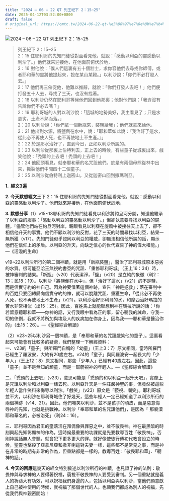 ```yaml
---
title: "2024 – 06 – 22 QT 列王紀下 2：15~25"
date: 2025-04-12T03:52:00+0800
draft: false
# original_url: https://cmtc.tw/2024-06-22-qt-%e5%88%97%e7%8e%8b%e7%b4%80%e4%b8%8b-2%ef%bc%9a1525
---
```


![2024 – 06 – 22 QT 列王紀下 2：15\~25](/images/qt.jpg  "2024 – 06 – 22 QT 列王紀下 2：15\~25")

> 列王紀下 2：15\~25  
> 2：15 住耶利哥的先知門徒從對面看見他，就說：「感動以利亞的靈感動以利沙了。」他們就來迎接他，在他面前俯伏於地，  
> 2：16 對他說：「僕人們這裏有五十個壯士，求你容他們去尋找你師傅，或者耶和華的靈將他提起來，投在某山某穀。」以利沙說：「你們不必打發人去。」  
> 2：17 他們再三催促他，他難以推辭，就說：「你們打發人去吧！」他們便打發五十人去，尋找了三天，也沒有找著。  
> 2：18 以利沙仍然在耶利哥等候他們回到他那裏；他對他們說：「我豈沒有告訴你們不必去嗎？」  
> 2：19 耶利哥城的人對以利沙說：「這城的地勢美好，我主看見了；只是水惡劣，土產不熟而落。」  
> 2：20 以利沙說：「你們拿一個新瓶來，裝鹽給我」；他們就拿來給他。  
> 2：21 他出到水源，將鹽倒在水中，說：「耶和華如此說：『我治好了這水，從此必不再使人死，也不再使地土不生產。』」  
> 2：22 於是那水治好了，直到今日，正如以利沙所說的。  
> 2：23 以利沙從那裏上伯特利去，正上去的時候，有些童子從城裏出來，戲笑他說：「禿頭的上去吧！禿頭的上去吧！」  
> 2：24 他回頭看見，就奉耶和華的名咒詛他們。於是有兩個母熊從林中出來，撕裂他們中間四十二個童子。  
> 2：25 以利沙從伯特利上迦密山，又從迦密山回到撒瑪利亞。

**1.  經文3遍**

**2. 今天默想經文**王下 2：15 住耶利哥的先知門徒從對面看見他，就說：感動以利亞的靈感動以利沙了。他們就來迎接他，在他面前俯伏於地，

**3. 默想分享**（1）v15\~18耶利哥的先知門徒看見以利沙將約旦河分開，知道他繼承了以利亞的服事：「感動以利亞的靈感動以利沙了。」但卻執意要尋找以利亞的屍體。「儘管他們站在約旦河對岸，親眼看見以利亞在旋風中被接往天上去了，卻不相信他升天的事實。他們不顧以利沙的反對，花了三天的時間尋找以利亞，結果一無所獲（v17）。先知門徒似乎認同以利亞的權威，卻無法相信他所說的話，顯示他們在信仰上的矛盾。以利亞的升天，向缺乏信心的世代宣告了神的偉大權能。」—《活潑的生命》

v19\~22以利沙所行的第二個神蹟，就是用「新瓶裝鹽」，醫治了耶利哥城原本惡劣的水質。很可能亞哈王無視約書亞的咒詛、「重修耶利哥城」（王上16：34）時，被神審判的結果。「新瓶」（v20）代表潔淨，「鹽」（v20）是立約的象徵（利2：13；民18：19）。以利沙「將鹽倒在水中」，但「治好了這水」（v21）的不是鹽，而是信實守約的神自己。因為神要借著這個神跡，宣告「神是拯救」；落在審判中的百姓只要回轉歸向信實守約的神，就可以脫離咒詛、重獲生命，「從此必不再使人死，也不再使地土不生產」（v21）。以利沙治好耶利哥的水，和摩西治好瑪拉的苦水非常相似（出15：25）。因此，百姓馬上就能聯想到神在瑪拉所說的話：「你若留意聽耶和華——你神的話，又行我眼中看為正的事，留心聽我的誡命，守我一切的律例，我就不將所加與埃及人的疾病加在你身上，因為我——耶和華是醫治你的」（出15：26）。—《聖經綜合解讀》

（2）v23\~25以利沙另一個神蹟，是「奉耶和華的名咒詛戲笑他的童子」。這裏看起來可能會有比較多的疑慮，我們整理一下解經資料：  
一、v23的「童子」與所羅門自稱的「幼童」（王上3：7）原文相同，當時所羅門已經生了羅波安，大約有20歲左右。v24的「童子」與同羅波安一起長大的「少年人」（王上12：8）原文相同，那些「少年人」已經有40歲左右。因此，這些「童子」並不是無知的頑童，而是一幫藐視神的年輕人。—《聖經綜合解讀》

二、「禿頭的上去吧」（v23），意思可能是「禿頭的和以利亞一起升天吧」，實際上是咒詛以利沙和以利亞一樣去死。以利亞升天是一件莊嚴神聖的事，但竟然被這些年輕人當作笑料來侮辱以利沙。「戲笑」（v23）原文是「藐視、嘲笑」。耶利哥城並不大，以利沙在耶利哥城住了好幾天，這些年輕人一定已經知道了以利沙所行的兩個神跡（v14、21）。因此，他們嘲笑以利沙，並不是孩子的頑皮，而是惡意侮辱神的先知，也就是挑戰神。以利沙「奉耶和華的名咒詛他們」，是因為「 那褻瀆耶和華名的，必被治死」（利24：16）。

三、耶利哥因為君王的墮落活在拜偶像與罪惡之中，並不敬畏神。神在最黑暗的時刻興起先知彰顯神的作為，這時候最重要的功課就是先要教導百姓「敬畏神」，否則神說話無人會聽，就會犯下更多更大的罪。就好像使徒行傳初代教會設立的時候，聖靈也擊殺了亞拿尼亞和撒非喇這對夫妻一樣，這些都不是常見之事，而是神在非常的時期有非常的作為，但重點都是一樣的，教導百姓：「敬畏耶和華」、「聽神的話」。

**4. 今天的回應**這幾天的經文特別敘述以利沙所行的神蹟，也見證了神的法則：敬畏神與尋求神的人要得著祝福，藐視不敬畏神的人要受到審判。另一個重點就是義人的祈禱大有功效，可以祝福我們身邊的人，包括以利亞與以利沙，當他們願意獻上自己被神使用的時候，就祝福了那個世代的人。也願我們都成為別人的祝福，先從我們與神親密開始！